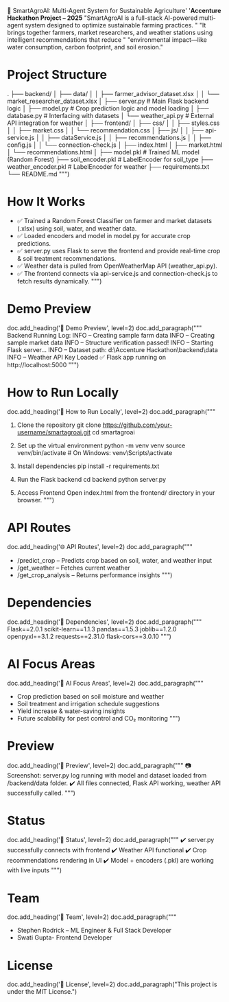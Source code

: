 🌾 SmartAgroAI: Multi-Agent System for Sustainable Agriculture'
'**Accenture Hackathon Project – 2025**
"SmartAgroAI is a full-stack AI-powered multi-agent system designed to optimize sustainable farming practices. "
                  "It brings together farmers, market researchers, and weather stations using intelligent recommendations that reduce "
                  "environmental impact—like water consumption, carbon footprint, and soil erosion."

# Project Structure
.
├── backend/
│   ├── data/
│   │   ├── farmer_advisor_dataset.xlsx
│   │   └── market_researcher_dataset.xlsx
│   ├── server.py                  # Main Flask backend logic
│   ├── model.py                   # Crop prediction logic and model loading
│   ├── database.py                # Interfacing with datasets
│   └── weather_api.py             # External API integration for weather
│
├── frontend/
│   ├── css/
│   │   ├── styles.css
│   │   ├── market.css
│   │   └── recommendation.css
│   ├── js/
│   │   ├── api-service.js
│   │   ├── dataService.js
│   │   ├── recommendations.js
│   │   ├── config.js
│   │   └── connection-check.js
│   ├── index.html
│   ├── market.html
│   └── recommendations.html
│
├── model.pkl                      # Trained ML model (Random Forest)
├── soil_encoder.pkl              # LabelEncoder for soil_type
├── weather_encoder.pkl           # LabelEncoder for weather
├── requirements.txt
└── README.md
""")

# How It Works

- ✅ Trained a Random Forest Classifier on farmer and market datasets (.xlsx) using soil, water, and weather data.
- ✅ Loaded encoders and model in model.py for accurate crop predictions.
- ✅ server.py uses Flask to serve the frontend and provide real-time crop & soil treatment recommendations.
- ✅ Weather data is pulled from OpenWeatherMap API (weather_api.py).
- ✅ The frontend connects via api-service.js and connection-check.js to fetch results dynamically.
""")

# Demo Preview
doc.add_heading('🚀 Demo Preview', level=2)
doc.add_paragraph("""
Backend Running Log:
INFO – Creating sample farm data
INFO – Creating sample market data
INFO – Structure verification passed!
INFO – Starting Flask server…
INFO – Dataset path: d:\\Accenture Hackathon\\backend\\data
INFO – Weather API Key Loaded ✅
Flask app running on http://localhost:5000
""")

# How to Run Locally
doc.add_heading('🔧 How to Run Locally', level=2)
doc.add_paragraph("""
1. Clone the repository
    git clone https://github.com/your-username/smartagroai.git
    cd smartagroai

2. Set up the virtual environment
    python -m venv venv
    source venv/bin/activate  # On Windows: venv\\Scripts\\activate

3. Install dependencies
    pip install -r requirements.txt

4. Run the Flask backend
    cd backend
    python server.py

5. Access Frontend
    Open index.html from the frontend/ directory in your browser.
""")

# API Routes
doc.add_heading('🌐 API Routes', level=2)
doc.add_paragraph("""
- /predict_crop – Predicts crop based on soil, water, and weather input
- /get_weather – Fetches current weather
- /get_crop_analysis – Returns performance insights
""")

# Dependencies
doc.add_heading('📌 Dependencies', level=2)
doc.add_paragraph("""
Flask==2.0.1
scikit-learn==1.1.3
pandas==1.5.3
joblib==1.2.0
openpyxl==3.1.2
requests==2.31.0
flask-cors==3.0.10
""")

# AI Focus Areas
doc.add_heading('🧠 AI Focus Areas', level=2)
doc.add_paragraph("""
- Crop prediction based on soil moisture and weather
- Soil treatment and irrigation schedule suggestions
- Yield increase & water-saving insights
- Future scalability for pest control and CO₂ monitoring
""")

# Preview
doc.add_heading('📸 Preview', level=2)
doc.add_paragraph("""
📷 Screenshot: server.py log running with model and dataset loaded from /backend/data folder.
✔️ All files connected, Flask API working, weather API successfully called.
""")

# Status
doc.add_heading('🏁 Status', level=2)
doc.add_paragraph("""
✔️ server.py successfully connects with frontend
✔️ Weather API functional
✔️ Crop recommendations rendering in UI
✔️ Model + encoders (.pkl) are working with live inputs
""")

# Team
doc.add_heading('🤝 Team', level=2)
doc.add_paragraph("""
- Stephen Rodrick – ML Engineer & Full Stack Developer
- Swati Gupta- Frontend Developer

# License
doc.add_heading('📩 License', level=2)
doc.add_paragraph("This project is under the MIT License.")


